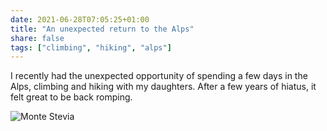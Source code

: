 ```yaml
---
date: 2021-06-28T07:05:25+01:00
title: "An unexpected return to the Alps"
share: false
tags: ["climbing", "hiking", "alps"]
---
```

I recently had the unexpected opportunity of spending a few days in the Alps,
climbing and hiking with my daughters. After a few years of hiatus, it felt
great to be back romping.

![Monte Stevia](/images/monte-stevia.jpg#center)

